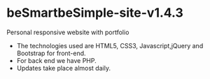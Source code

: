 # beSmartbeSimple-site-v1.4.3
Personal responsive website with portfolio <br>
- The technologies used are HTML5, CSS3, Javascript,jQuery and Bootstrap for front-end.
- For back end we have PHP.
- Updates take place almost daily.
